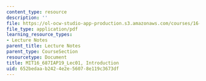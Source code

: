 ```yaml
---
content_type: resource
description: ''
file: https://ol-ocw-studio-app-production.s3.amazonaws.com/courses/16-687-private-pilot-ground-school-january-iap-2019/652bedaab2424e2e56078e119c3673df_MIT16_687IAP19_Lec01.pdf
file_type: application/pdf
learning_resource_types:
- Lecture Notes
parent_title: Lecture Notes
parent_type: CourseSection
resourcetype: Document
title: MIT16_687IAP19_Lec01, Introduction
uid: 652bedaa-b242-4e2e-5607-8e119c3673df
---
```

